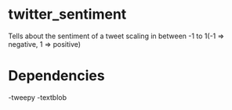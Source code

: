 # twitter_sentiment
Tells about the sentiment of a tweet scaling in between -1 to 1(-1 => negative, 1 => positive)

# Dependencies
-tweepy
-textblob

